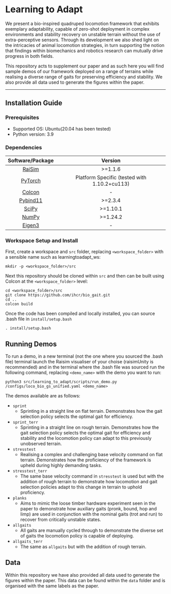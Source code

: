 # Learning to Adapt

We present a bio-inspired quadruped locomotion framework that exhibits exemplary adaptability, capable of zero-shot deployment in complex environments and stability recovery on unstable terrain without the use of extra-perceptive sensors. Through its development we also shed light on the intricacies of animal locomotion strategies, in turn supporting the notion that findings within biomechanics and robotics research can mutually drive progress in both fields.

This repository acts to supplement our paper and as such here you will find sample demos of our framework deployed on a range of terrains while realising a diverse range of gaits for preserving efficiency and stability. We also provide all data used to generate the figures within the paper.

-------------------

## Installation Guide

### Prerequisites

- Supported OS: Ubuntu(20.04 has been tested)
- Python version: 3.9


### Dependencies
| Software/Package | Version |
|:--:|:--:|
| [RaiSim](https://raisim.com/) | \>=1.1.6 |
| [PyTorch](https://pytorch.org/) | Platform Specific (tested with 1.10.2+cu113) |
| [Colcon](https://colcon.readthedocs.io/en/released/) | - |
| [Pybind11](https://pybind11.readthedocs.io/en/stable/index.html) | \>=2.3.4 |
| [SciPy](https://scipy.org/) | \>=1.10.1 |
| [NumPy](https://numpy.org/) | \>=1.24.2 |
| [Eigen3](https://eigen.tuxfamily.org/index.php?title=Main_Page) | - |

### Workspace Setup and Install
First, create a workspace and `src` folder, replacing `<workspace_folder>` with a sensible name such as learningtoadapt_ws:
```
mkdir -p <workspace_folder>/src
```
Next this repository should be cloned within `src` and then can be built using Colcon at the `<workspace_folder>` level:
```
cd <workspace_folder>/src
git clone https://github.com/ihcr/bio_gait.git
cd ..
colcon build
```
Once the code has been compiled and locally installed, you can source .bash file in `install/setup.bash`
```
. install/setup.bash
```

## Running Demos
To run a demo, in a new terminal (not the one where you sourced the .bash file) terminal launch the Raisim visualiser of your choise (raisimUnity is recommended) and in the terminal where the .bash file was sourced run the following command, replacing `<demo_name>` with the demo you want to run:
```
python3 src/learning_to_adapt/scripts/run_demo.py /configs/loco_bio_gs_unified.yaml <demo_name>
```
The demos available are as follows:
- `sprint`
    - Sprinting in a straight line on flat terrain. Demonstrates how the gait selection policy selects the optimal gait for efficiency.
- `sprint_terr`
    - Sprinting in a straight line on rough terrain. Demonstrates how the gait selection policy selects the optimal gait for efficiency and stability and the locomotion policy can adapt to this previously unobserved terrain.
- `stresstest`
    - Realising a complex and challenging base velocity command on flat terrain. Demonstrates how the proficiency of the framework is upheld during highly demanding tasks.
- `stresstest_terr`
    - The same base velocity command in `stresstest` is used but with the addition of rough terrain to demonstrate how locomotion and gait selection policies adapt to this change in terrain to uphold proficiency.
- `planks`
    - Aims to mimic the loose timber hardware experiment seen in the paper to demonstrate how auxiliary gaits (pronk, bound, hop and limp) are used in conjunction with the nominal gaits (trot and run) to recover from critically unstable states.
- `allgaits`
    - All gaits are manually cycled through to demonstrate the diverse set of gaits the locomotion policy is capable of deploying.
- `allgaits_terr`
    - The same as `allgaits` but with the addition of rough terrain.
    
## Data
Within this repository we have also provided all data used to generate the figures within the paper. This data can be found within the `data` folder and is organised with the same labels as the paper.
